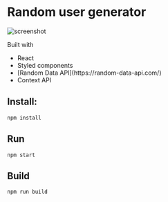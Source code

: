 # Random user generator

![screenshot](https://octodex.github.com/images/bannekat.png)

Built with

<ul>
  <li>React</li>
  <li>Styled components</li>
  <li>[Random Data API](https://random-data-api.com/)</li>
  <li>Context API</li>
</ul>

## Install:

	npm install

## Run

	npm start

## Build

	npm run build